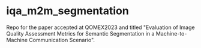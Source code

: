 # iqa_m2m_segmentation
Repo for the paper accepted at QOMEX2023 and titled "Evaluation of Image Quality Assessment Metrics for Semantic Segmentation in a Machine-to-Machine Communication Scenario".
